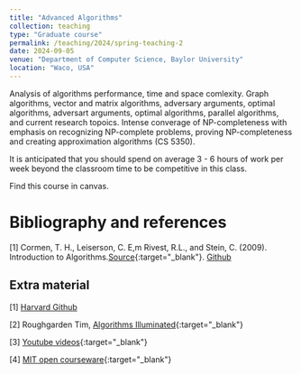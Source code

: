 ```yaml
---
title: "Advanced Algorithms"
collection: teaching
type: "Graduate course"
permalink: /teaching/2024/spring-teaching-2
date: 2024-09-05
venue: "Department of Computer Science, Baylor University"
location: "Waco, USA"
---
```



Analysis of algorithms performance, time and space comlexity. Graph algorithms, vector and matrix algorithms, adversary arguments, optimal algorithms, adversart arguments, optimal algorithms, parallel algorithms, and current research topoics. Intense converage of NP-completeness with emphasis on recognizing NP-complete problems, proving NP-completeness and creating approximation algorithms (CS 5350).

It is anticipated that you should spend on average 3 - 6 hours of work per week beyond the classroom time to be competitive in this class. 
<!-- [BU website](https://tinyurl.com/yhgalmw6){:target="_blank"},  -->



Find this course in canvas.

# Bibliography and references
[1] Cormen, T. H., Leiserson, C. E,m Rivest, R.L., and Stein, C. (2009). Introduction to Algorithms.[Source](https://tinyurl.com/2k7anp2j){:target="_blank"}. [Github](https://tinyurl.com/2k7anp2j)


## Extra material
[1] [Harvard Github](https://harvard-iacs.github.io/2019-CS109A/pages/materials.html)

[2] Roughgarden Tim, [Algorithms Illuminated](https://tinyurl.com/297vyh6j){:target="_blank"}

[3] [Youtube videos](https://www.youtube.com/@timroughgardenlectures1861/videos){:target="_blank"}

[4] [MIT open courseware](https://ocw.mit.edu/courses/6-006-introduction-to-algorithms-spring-2020/){:target="_blank"}